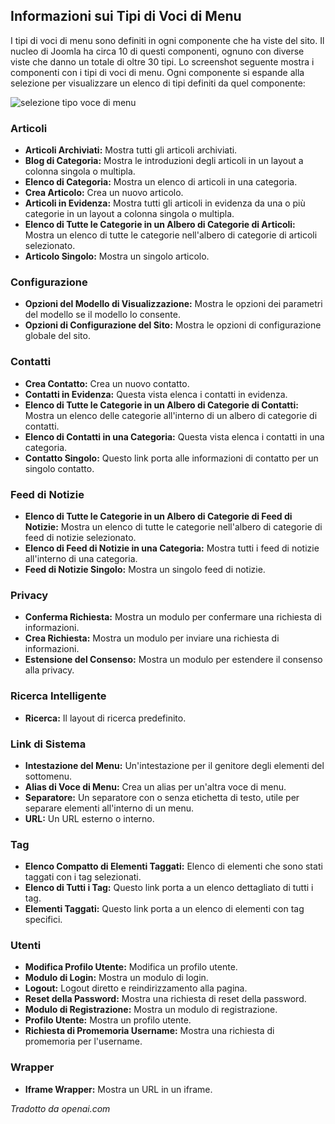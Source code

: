 <!-- Filename: J4.x:Menu_Item_Types / Display title: Tipi di Voci di Menu  -->

## Informazioni sui Tipi di Voci di Menu

I tipi di voci di menu sono definiti in ogni componente che ha viste del sito. Il nucleo di Joomla ha circa 10 di questi componenti, ognuno con diverse viste che danno un totale di oltre 30 tipi. Lo screenshot seguente mostra i componenti con i tipi di voci di menu. Ogni componente si espande alla selezione per visualizzare un elenco di tipi definiti da quel componente:

![selezione tipo voce di menu](../../../en/images/menus/menus-menu-item-type-select.png)

### Articoli

- **Articoli Archiviati:** Mostra tutti gli articoli archiviati.
- **Blog di Categoria:** Mostra le introduzioni degli articoli in un layout a colonna singola o multipla.
- **Elenco di Categoria:** Mostra un elenco di articoli in una categoria.
- **Crea Articolo:** Crea un nuovo articolo.
- **Articoli in Evidenza:** Mostra tutti gli articoli in evidenza da una o più categorie in un layout a colonna singola o multipla.
- **Elenco di Tutte le Categorie in un Albero di Categorie di Articoli:** Mostra un elenco di tutte le categorie nell'albero di categorie di articoli selezionato.
- **Articolo Singolo:** Mostra un singolo articolo.

### Configurazione

- **Opzioni del Modello di Visualizzazione:** Mostra le opzioni dei parametri del modello se il modello lo consente.
- **Opzioni di Configurazione del Sito:** Mostra le opzioni di configurazione globale del sito.

### Contatti

- **Crea Contatto:** Crea un nuovo contatto.
- **Contatti in Evidenza:** Questa vista elenca i contatti in evidenza.
- **Elenco di Tutte le Categorie in un Albero di Categorie di Contatti:** Mostra un elenco delle categorie all'interno di un albero di categorie di contatti.
- **Elenco di Contatti in una Categoria:** Questa vista elenca i contatti in una categoria.
- **Contatto Singolo:** Questo link porta alle informazioni di contatto per un singolo contatto.

### Feed di Notizie

- **Elenco di Tutte le Categorie in un Albero di Categorie di Feed di Notizie:** Mostra un elenco di tutte le categorie nell'albero di categorie di feed di notizie selezionato.
- **Elenco di Feed di Notizie in una Categoria:** Mostra tutti i feed di notizie all'interno di una categoria.
- **Feed di Notizie Singolo:** Mostra un singolo feed di notizie.

### Privacy

- **Conferma Richiesta:** Mostra un modulo per confermare una richiesta di informazioni.
- **Crea Richiesta:** Mostra un modulo per inviare una richiesta di informazioni.
- **Estensione del Consenso:** Mostra un modulo per estendere il consenso alla privacy.

### Ricerca Intelligente

- **Ricerca:** Il layout di ricerca predefinito.

### Link di Sistema

- **Intestazione del Menu:** Un'intestazione per il genitore degli elementi del sottomenu.
- **Alias di Voce di Menu:** Crea un alias per un'altra voce di menu.
- **Separatore:** Un separatore con o senza etichetta di testo, utile per separare elementi all'interno di un menu.
- **URL:** Un URL esterno o interno.

### Tag

- **Elenco Compatto di Elementi Taggati:** Elenco di elementi che sono stati taggati con i tag selezionati.
- **Elenco di Tutti i Tag:** Questo link porta a un elenco dettagliato di tutti i tag.
- **Elementi Taggati:** Questo link porta a un elenco di elementi con tag specifici.

### Utenti

- **Modifica Profilo Utente:** Modifica un profilo utente.
- **Modulo di Login:** Mostra un modulo di login.
- **Logout:** Logout diretto e reindirizzamento alla pagina.
- **Reset della Password:** Mostra una richiesta di reset della password.
- **Modulo di Registrazione:** Mostra un modulo di registrazione.
- **Profilo Utente:** Mostra un profilo utente.
- **Richiesta di Promemoria Username:** Mostra una richiesta di promemoria per l'username.

### Wrapper

- **Iframe Wrapper:** Mostra un URL in un iframe.

*Tradotto da openai.com*

